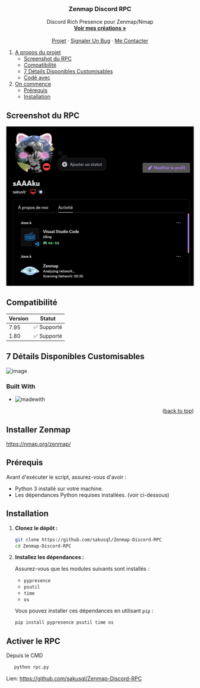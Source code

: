 <h3 align="center">Zenmap Discord RPC</h3>

  <p align="center">
    Discord Rich Presence pour Zenmap/Nmap
    <br />
    <a href="https://github.com/sakusql"><strong>Voir mes créations »</strong></a>
    <br />
    <br />
    <a href="https://github.com/sakusql/Zenmap-Discord-RPC">Projet</a>
    ·
    <a href="https://github.com/sakusql/Zenmap-Discord-RPC/issues/new?labels=bug&template=bug-report---.md">Signaler Un Bug</a>
    ·
    <a href="https://github.com/sakusql/Zenmap-Discord-RPC/issues/new?labels=enhancement&template=feature-request---.md">Me Contacter</a>
  </p>
</div>


  <ol>
    <li>
      <a href="#Projet">A propos du projet</a>
      <ul>
        <li><a href="#Screenshot du RPC">Screenshot du RPC</a></li>
        <li><a href="#compatibilité">Compatibilité</a></li>
        <li><a href="#7 Détails Disponibles Customisables">7 Détails Disponibles Customisables</a></li>
        <li><a href="#built-with">Codé avec</a></li>
      </ul>
    </li>
    <li>
      <a href="#on-commence">On commence</a>
      <ul>
        <li><a href="#prérequis">Prérequis</a></li>
        <li><a href="#installation">Installation</a></li>
      </ul>
    </li>

  </ol>
</details>



<!-- screenshot -->
## Screenshot du RPC

![Screenshot](https://github.com/sakusql/Zenmap-Discord-RPC/blob/main/Screenshot%202024-10-15%20204257.png)

## Compatibilité

| Version         | Statut           |
|-----------------|------------------|
| 7.95            | ✅ Supporté      |
| 1.80            | ✅ Supporté      |

## 7 Détails Disponibles Customisables

![image](https://github.com/user-attachments/assets/e3ab6e33-c052-4020-8cbd-75172220826a)


### Built With

* ![madewith](https://img.shields.io/badge/MADE_WITH-PYTHON-blue)

<p align="right">(<a href="#readme-top">back to top</a>)</p>

## Installer Zenmap
https://nmap.org/zenmap/

## Prérequis

Avant d'exécuter le script, assurez-vous d'avoir :
- Python 3 installé sur votre machine.
- Les dépendances Python requises installées. (voir ci-dessous)

## Installation

1. **Clonez le dépôt :**

    ```bash
    git clone https://github.com/sakusql/Zenmap-Discord-RPC
    cd Zenmap-Discord-RPC
    ```

2. **Installez les dépendances :**

    Assurez-vous que les modules suivants sont installés :
    - `pypresence`
    - `psutil`
    - `time`
    - `os`

    Vous pouvez installer ces dépendances en utilisant `pip` :

    ```bash
    pip install pypresence psutil time os
    ```

   
<!-- LANCER -->
## Activer le RPC

Depuis le CMD
   
 ```bash
    python rpc.py
 ```


Lien: https://github.com/sakusql/Zenmap-Discord-RPC
